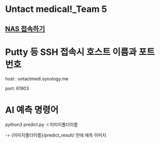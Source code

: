 # Untact medical!_Team 5

## [NAS 접속하기](http://QuickConnect.to/UntactMedical-team5)

# Putty 등 SSH 접속시 호스트 이름과 포트 번호

host : untactmedi.synology.me

port: 61903

# AI 예측 명령어

python3 predict.py -i 이미지폴더이름

-> {이미지폴더이름}/predict_result/ 안에 예측 이미지 
